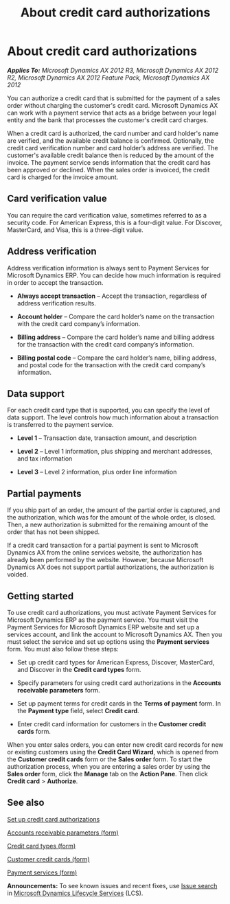 ﻿---
title: About credit card authorizations
TOCTitle: About credit card authorizations
ms:assetid: 9656981e-9988-40ef-822b-57980706188f
ms:mtpsurl: https://technet.microsoft.com/en-us/library/Gg232216(v=AX.60)
ms:contentKeyID: 36058629
ms.date: 04/18/2014
mtps_version: v=AX.60
f1_keywords:
- authorization
- card
- credit
- cards
- authorize
- preauthorization
- preauthorize
---

# About credit card authorizations 


_**Applies To:** Microsoft Dynamics AX 2012 R3, Microsoft Dynamics AX 2012 R2, Microsoft Dynamics AX 2012 Feature Pack, Microsoft Dynamics AX 2012_

You can authorize a credit card that is submitted for the payment of a sales order without charging the customer's credit card. Microsoft Dynamics AX can work with a payment service that acts as a bridge between your legal entity and the bank that processes the customer's credit card charges.

When a credit card is authorized, the card number and card holder's name are verified, and the available credit balance is confirmed. Optionally, the credit card verification number and card holder’s address are verified. The customer's available credit balance then is reduced by the amount of the invoice. The payment service sends information that the credit card has been approved or declined. When the sales order is invoiced, the credit card is charged for the invoice amount.

## Card verification value

You can require the card verification value, sometimes referred to as a security code. For American Express, this is a four-digit value. For Discover, MasterCard, and Visa, this is a three-digit value.

## Address verification

Address verification information is always sent to Payment Services for Microsoft Dynamics ERP. You can decide how much information is required in order to accept the transaction.

  - **Always accept transaction** – Accept the transaction, regardless of address verification results.

  - **Account holder** – Compare the card holder’s name on the transaction with the credit card company’s information.

  - **Billing address** – Compare the card holder’s name and billing address for the transaction with the credit card company’s information.

  - **Billing postal code** – Compare the card holder’s name, billing address, and postal code for the transaction with the credit card company’s information.

## Data support

For each credit card type that is supported, you can specify the level of data support. The level controls how much information about a transaction is transferred to the payment service.

  - **Level 1** – Transaction date, transaction amount, and description

  - **Level 2** – Level 1 information, plus shipping and merchant addresses, and tax information

  - **Level 3** – Level 2 information, plus order line information

## Partial payments

If you ship part of an order, the amount of the partial order is captured, and the authorization, which was for the amount of the whole order, is closed. Then, a new authorization is submitted for the remaining amount of the order that has not been shipped.

If a credit card transaction for a partial payment is sent to Microsoft Dynamics AX from the online services website, the authorization has already been performed by the website. However, because Microsoft Dynamics AX does not support partial authorizations, the authorization is voided.

## Getting started

To use credit card authorizations, you must activate Payment Services for Microsoft Dynamics ERP as the payment service. You must visit the Payment Services for Microsoft Dynamics ERP website and set up a services account, and link the account to Microsoft Dynamics AX. Then you must select the service and set up options using the **Payment services** form. You must also follow these steps:

  - Set up credit card types for American Express, Discover, MasterCard, and Discover in the **Credit card types** form.

  - Specify parameters for using credit card authorizations in the **Accounts receivable parameters** form.

  - Set up payment terms for credit cards in the **Terms of payment** form. In the **Payment type** field, select **Credit card**.

  - Enter credit card information for customers in the **Customer credit cards** form.

When you enter sales orders, you can enter new credit card records for new or existing customers using the **Credit Card Wizard**, which is opened from the **Customer credit cards** form or the **Sales order** form. To start the authorization process, when you are entering a sales order by using the **Sales order** form, click the **Manage** tab on the **Action Pane**. Then click **Credit card** \> **Authorize**.

## See also

[Set up credit card authorizations](set-up-credit-card-authorizations.md)

[Accounts receivable parameters (form)](https://technet.microsoft.com/en-us/library/aa576993\(v=ax.60\))

[Credit card types (form)](https://technet.microsoft.com/en-us/library/hh209565\(v=ax.60\))

[Customer credit cards (form)](https://technet.microsoft.com/en-us/library/hh227616\(v=ax.60\))

[Payment services (form)](https://technet.microsoft.com/en-us/library/hh227622\(v=ax.60\))

  
**Announcements:** To see known issues and recent fixes, use [Issue search](http://go.microsoft.com/fwlink/?linkid=389258) in [Microsoft Dynamics Lifecycle Services](http://go.microsoft.com/fwlink/?linkid=306505) (LCS).

